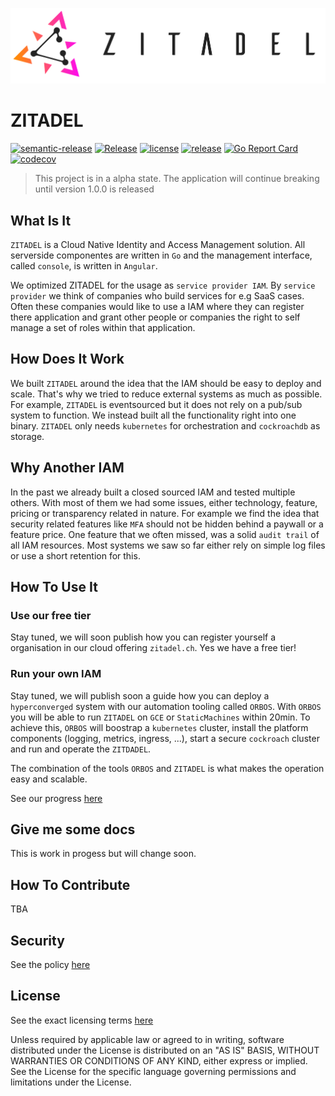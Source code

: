 ![ZITADEL](./docs/img/zitadel-logo-oneline-lightdesign@2x.png)

# ZITADEL

[![semantic-release](https://img.shields.io/badge/%20%20%F0%9F%93%A6%F0%9F%9A%80-semantic--release-e10079.svg)](https://github.com/semantic-release/semantic-release)
[![Release](https://github.com/caos/zitadel/workflows/Release/badge.svg)](https://github.com/caos/zitadel/actions)
[![license](https://badgen.net/github/license/caos/zitadel/)](https://github.com/caos/zitadel/blob/master/LICENSE)
[![release](https://badgen.net/github/release/caos/zitadel/stable)](https://github.com/caos/zitadel/releases)
[![Go Report Card](https://goreportcard.com/badge/github.com/caos/zitadel)](https://goreportcard.com/report/github.com/caos/zitadel)
[![codecov](https://codecov.io/gh/caos/zitadel/branch/master/graph/badge.svg)](https://codecov.io/gh/caos/zitadel)

> This project is in a alpha state. The application will continue breaking until version 1.0.0 is released

## What Is It

`ZITADEL` is a Cloud Native Identity and Access Management solution. All serverside componentes are written in `Go` and the management interface, called `console`, is written in `Angular`.

We optimized ZITADEL for the usage as `service provider IAM`. By `service provider` we think of companies who build services for e.g SaaS cases. Often these companies would like to use a IAM where they can register there application and grant other people or companies the right to self manage a set of roles within that application.

## How Does It Work

We built `ZITADEL` around the idea that the IAM should be easy to deploy and scale. That's why we tried to reduce external systems as much as possible.
For example, `ZITADEL` is eventsourced but it does not rely on a pub/sub system to function. We instead built all the functionality right into one binary.
`ZITADEL` only needs `kubernetes` for orchestration and `cockroachdb` as storage.

## Why Another IAM

In the past we already built a closed sourced IAM and tested multiple others. With most of them we had some issues, either technology, feature, pricing or transparency related in nature. For example we find the idea that security related features like `MFA` should not be hidden behind a paywall or a feature price.
One feature that we often missed, was a solid `audit trail` of all IAM resources. Most systems we saw so far either rely on simple log files or use a short retention for this.

## How To Use It

### Use our free tier

Stay tuned, we will soon publish how you can register yourself a organisation in our cloud offering `zitadel.ch`.
Yes we have a free tier!

### Run your own IAM

Stay tuned, we will publish soon a guide how you can deploy a `hyperconverged` system with our automation tooling called `ORBOS`.
With `ORBOS` you will be able to run `ZITADEL` on `GCE` or `StaticMachines` within 20min. To achieve this, `ORBOS` will boostrap a `kubernetes` cluster, install the platform components (logging, metrics, ingress, ...), start a secure `cockroach` cluster and run and operate the `ZITDADEL`.

The combination of the tools `ORBOS` and `ZITADEL` is what makes the operation easy and scalable.

See our progress [here](https://github.com/caos/orbos/pull/256)

## Give me some docs

This is work in progess but will change soon.

## How To Contribute

TBA

## Security

See the policy [here](./SECURITY.md)

## License

See the exact licensing terms [here](./LICENSE)

Unless required by applicable law or agreed to in writing, software distributed under the License is distributed on an "AS IS" BASIS, WITHOUT WARRANTIES OR CONDITIONS OF ANY KIND, either express or implied. See the License for the specific language governing permissions and limitations under the License.
